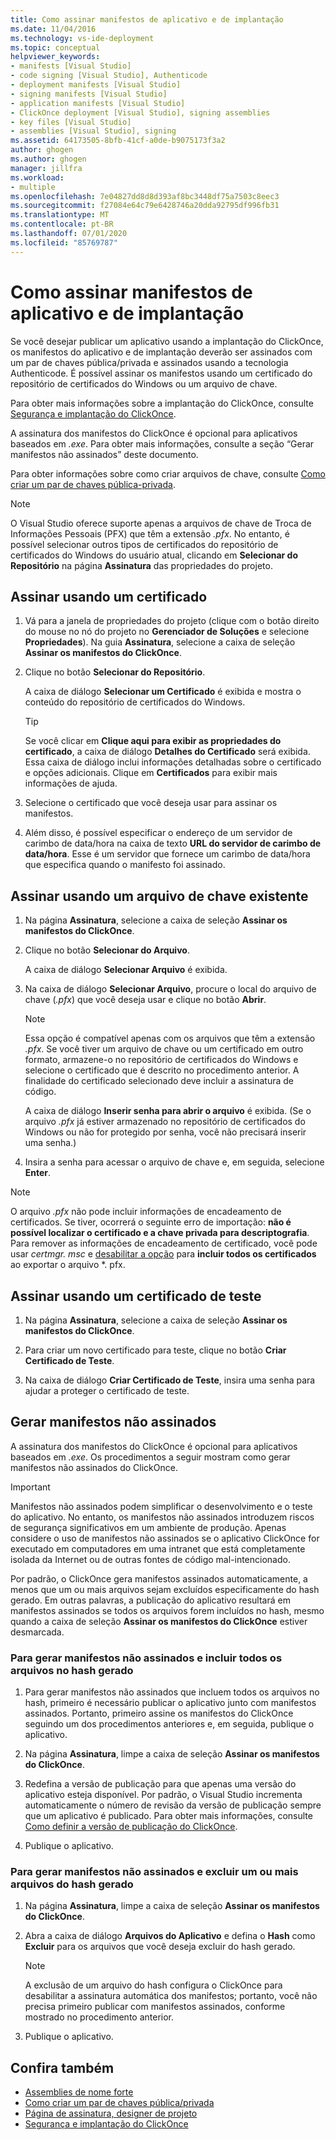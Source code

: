 ```yaml
---
title: Como assinar manifestos de aplicativo e de implantação
ms.date: 11/04/2016
ms.technology: vs-ide-deployment
ms.topic: conceptual
helpviewer_keywords:
- manifests [Visual Studio]
- code signing [Visual Studio], Authenticode
- deployment manifests [Visual Studio]
- signing manifests [Visual Studio]
- application manifests [Visual Studio]
- ClickOnce deployment [Visual Studio], signing assemblies
- key files [Visual Studio]
- assemblies [Visual Studio], signing
ms.assetid: 64173505-8bfb-41cf-a0de-b9075173f3a2
author: ghogen
ms.author: ghogen
manager: jillfra
ms.workload:
- multiple
ms.openlocfilehash: 7e04827dd8d8d393af8bc3448df75a7503c8eec3
ms.sourcegitcommit: f27084e64c79e6428746a20dda92795df996fb31
ms.translationtype: MT
ms.contentlocale: pt-BR
ms.lasthandoff: 07/01/2020
ms.locfileid: "85769787"
---
```

# <a name="how-to-sign-application-and-deployment-manifests"></a>Como assinar manifestos de aplicativo e de implantação

Se você desejar publicar um aplicativo usando a implantação do ClickOnce, os manifestos do aplicativo e de implantação deverão ser assinados com um par de chaves pública/privada e assinados usando a tecnologia Authenticode. É possível assinar os manifestos usando um certificado do repositório de certificados do Windows ou um arquivo de chave.

Para obter mais informações sobre a implantação do ClickOnce, consulte [Segurança e implantação do ClickOnce](../deployment/clickonce-security-and-deployment.md).

A assinatura dos manifestos do ClickOnce é opcional para aplicativos baseados em *.exe*. Para obter mais informações, consulte a seção “Gerar manifestos não assinados” deste documento.

Para obter informações sobre como criar arquivos de chave, consulte [Como criar um par de chaves pública-privada](/dotnet/framework/app-domains/how-to-create-a-public-private-key-pair).

> [!NOTE]
> O Visual Studio oferece suporte apenas a arquivos de chave de Troca de Informações Pessoais (PFX) que têm a extensão *.pfx*. No entanto, é possível selecionar outros tipos de certificados do repositório de certificados do Windows do usuário atual, clicando em **Selecionar do Repositório** na página **Assinatura** das propriedades do projeto.

## <a name="sign-using-a-certificate"></a>Assinar usando um certificado

1. Vá para a janela de propriedades do projeto (clique com o botão direito do mouse no nó do projeto no **Gerenciador de Soluções** e selecione **Propriedades**). Na guia **Assinatura**, selecione a caixa de seleção **Assinar os manifestos do ClickOnce**.

2. Clique no botão **Selecionar do Repositório**.

     A caixa de diálogo **Selecionar um Certificado** é exibida e mostra o conteúdo do repositório de certificados do Windows.

    > [!TIP]
    > Se você clicar em **Clique aqui para exibir as propriedades do certificado**, a caixa de diálogo **Detalhes do Certificado** será exibida. Essa caixa de diálogo inclui informações detalhadas sobre o certificado e opções adicionais. Clique em **Certificados** para exibir mais informações de ajuda.

3. Selecione o certificado que você deseja usar para assinar os manifestos.

4. Além disso, é possível especificar o endereço de um servidor de carimbo de data/hora na caixa de texto **URL do servidor de carimbo de data/hora**. Esse é um servidor que fornece um carimbo de data/hora que especifica quando o manifesto foi assinado.

## <a name="sign-using-an-existing-key-file"></a>Assinar usando um arquivo de chave existente

1. Na página **Assinatura**, selecione a caixa de seleção **Assinar os manifestos do ClickOnce**.

2. Clique no botão **Selecionar do Arquivo**.

     A caixa de diálogo **Selecionar Arquivo** é exibida.

3. Na caixa de diálogo **Selecionar Arquivo**, procure o local do arquivo de chave (*.pfx*) que você deseja usar e clique no botão **Abrir**.

    > [!NOTE]
    > Essa opção é compatível apenas com os arquivos que têm a extensão *.pfx*. Se você tiver um arquivo de chave ou um certificado em outro formato, armazene-o no repositório de certificados do Windows e selecione o certificado que é descrito no procedimento anterior. A finalidade do certificado selecionado deve incluir a assinatura de código.

     A caixa de diálogo **Inserir senha para abrir o arquivo** é exibida. (Se o arquivo *.pfx* já estiver armazenado no repositório de certificados do Windows ou não for protegido por senha, você não precisará inserir uma senha.)

4. Insira a senha para acessar o arquivo de chave e, em seguida, selecione **Enter**.

> [!NOTE]
> O arquivo *.pfx* não pode incluir informações de encadeamento de certificados. Se tiver, ocorrerá o seguinte erro de importação: **não é possível localizar o certificado e a chave privada para descriptografia**. Para remover as informações de encadeamento de certificado, você pode usar *certmgr. msc* e [desabilitar a opção](/previous-versions/aa730868(v=vs.80)) para **incluir todos os certificados** ao exportar o arquivo *. pfx.

## <a name="sign-using-a-test-certificate"></a>Assinar usando um certificado de teste

1. Na página **Assinatura**, selecione a caixa de seleção **Assinar os manifestos do ClickOnce**.

2. Para criar um novo certificado para teste, clique no botão **Criar Certificado de Teste**.

3. Na caixa de diálogo **Criar Certificado de Teste**, insira uma senha para ajudar a proteger o certificado de teste.

## <a name="generate-unsigned-manifests"></a>Gerar manifestos não assinados

A assinatura dos manifestos do ClickOnce é opcional para aplicativos baseados em *.exe*. Os procedimentos a seguir mostram como gerar manifestos não assinados do ClickOnce.

> [!IMPORTANT]
> Manifestos não assinados podem simplificar o desenvolvimento e o teste do aplicativo. No entanto, os manifestos não assinados introduzem riscos de segurança significativos em um ambiente de produção. Apenas considere o uso de manifestos não assinados se o aplicativo ClickOnce for executado em computadores em uma intranet que está completamente isolada da Internet ou de outras fontes de código mal-intencionado.

Por padrão, o ClickOnce gera manifestos assinados automaticamente, a menos que um ou mais arquivos sejam excluídos especificamente do hash gerado. Em outras palavras, a publicação do aplicativo resultará em manifestos assinados se todos os arquivos forem incluídos no hash, mesmo quando a caixa de seleção **Assinar os manifestos do ClickOnce** estiver desmarcada.

### <a name="to-generate-unsigned-manifests-and-include-all-files-in-the-generated-hash"></a>Para gerar manifestos não assinados e incluir todos os arquivos no hash gerado

1. Para gerar manifestos não assinados que incluem todos os arquivos no hash, primeiro é necessário publicar o aplicativo junto com manifestos assinados. Portanto, primeiro assine os manifestos do ClickOnce seguindo um dos procedimentos anteriores e, em seguida, publique o aplicativo.

2. Na página **Assinatura**, limpe a caixa de seleção **Assinar os manifestos do ClickOnce**.

3. Redefina a versão de publicação para que apenas uma versão do aplicativo esteja disponível. Por padrão, o Visual Studio incrementa automaticamente o número de revisão da versão de publicação sempre que um aplicativo é publicado. Para obter mais informações, consulte [Como definir a versão de publicação do ClickOnce](../deployment/how-to-set-the-clickonce-publish-version.md).

4. Publique o aplicativo.

### <a name="to-generate-unsigned-manifests-and-exclude-one-or-more-files-from-the-generated-hash"></a>Para gerar manifestos não assinados e excluir um ou mais arquivos do hash gerado

1. Na página **Assinatura**, limpe a caixa de seleção **Assinar os manifestos do ClickOnce**.

2. Abra a caixa de diálogo **Arquivos do Aplicativo** e defina o **Hash** como **Excluir** para os arquivos que você deseja excluir do hash gerado.

    > [!NOTE]
    > A exclusão de um arquivo do hash configura o ClickOnce para desabilitar a assinatura automática dos manifestos; portanto, você não precisa primeiro publicar com manifestos assinados, conforme mostrado no procedimento anterior.

3. Publique o aplicativo.

## <a name="see-also"></a>Confira também

- [Assemblies de nome forte](/dotnet/framework/app-domains/strong-named-assemblies)
- [Como criar um par de chaves pública/privada](/dotnet/framework/app-domains/how-to-create-a-public-private-key-pair)
- [Página de assinatura, designer de projeto](../ide/reference/signing-page-project-designer.md)
- [Segurança e implantação do ClickOnce](../deployment/clickonce-security-and-deployment.md)
